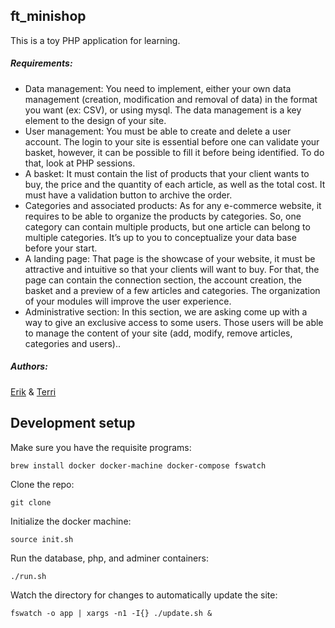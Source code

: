 ## ft_minishop

This is a toy PHP application for learning. 

##### Requirements:

* Data management: You need to implement, either your own data management (creation, modification and removal of data) in the format you want (ex: CSV), or using mysql. The data management is a key element to the design of your site.
* User management: You must be able to create and delete a user account. The login to your site is essential before one can validate your basket, however, it can be possible to fill it before being identified. To do that, look at PHP sessions.
* A basket: It must contain the list of products that your client wants to buy, the price and the quantity of each article, as well as the total cost. It must have a validation button to archive the order.
* Categories and associated products: As for any e-commerce website, it requires to be able to organize the products by categories. So, one category can contain multiple products, but one article can belong to multiple categories. It’s up to you to conceptualize your data base before your start.
* A landing page: That page is the showcase of your website, it must be attractive and intuitive so that your clients will want to buy. For that, the page can contain the connection section, the account creation, the basket and a preview of a few articles and categories. The organization of your modules will improve the user experience.
* Administrative section: In this section, we are asking come up with a way to give an exclusive access to some users. Those users will be able to manage the content of your site (add, modify, remove articles, categories and users)..

##### Authors:

[Erik](https://github.com/ertw) & [Terri](https://github.com/xterri)

## Development setup
Make sure you have the requisite programs:

`brew install docker docker-machine docker-compose fswatch`

Clone the repo:

`git clone`

Initialize the docker machine:

`source init.sh`

Run the database, php, and adminer containers:

`./run.sh`

Watch the directory for changes to automatically update the site:

`fswatch -o app | xargs -n1 -I{} ./update.sh &`

